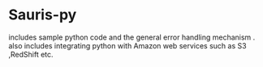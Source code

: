 # Sauris-py
includes sample python code and the general error handling mechanism .
also includes integrating python with Amazon web services such as S3 ,RedShift etc.
